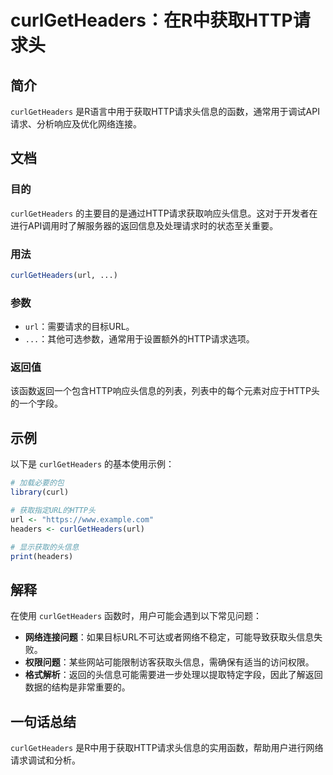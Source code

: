 <!--
Meta Description: # curlGetHeaders：在R中获取HTTP请求头 ## 简介 `curlGetHeaders` 是R语言中用于获取HTTP请求头信息的函数，通常用于调试API请求、分析响应及优化网络连接。 ## 文档 ### 目的 `curlGetHeaders` 的主要目的是通过HTTP请求获取响应头信...
Meta Keywords: curlgetheaders, url, headers, 在r中获取http请求头, 是r语言中用于获取http请求头信息的函数
-->

# curlGetHeaders：在R中获取HTTP请求头

## 简介
`curlGetHeaders` 是R语言中用于获取HTTP请求头信息的函数，通常用于调试API请求、分析响应及优化网络连接。

## 文档
### 目的
`curlGetHeaders` 的主要目的是通过HTTP请求获取响应头信息。这对于开发者在进行API调用时了解服务器的返回信息及处理请求时的状态至关重要。

### 用法
```R
curlGetHeaders(url, ...)
```

### 参数
- `url`：需要请求的目标URL。
- `...`：其他可选参数，通常用于设置额外的HTTP请求选项。

### 返回值
该函数返回一个包含HTTP响应头信息的列表，列表中的每个元素对应于HTTP头的一个字段。

## 示例
以下是 `curlGetHeaders` 的基本使用示例：

```R
# 加载必要的包
library(curl)

# 获取指定URL的HTTP头
url <- "https://www.example.com"
headers <- curlGetHeaders(url)

# 显示获取的头信息
print(headers)
```

## 解释
在使用 `curlGetHeaders` 函数时，用户可能会遇到以下常见问题：
- **网络连接问题**：如果目标URL不可达或者网络不稳定，可能导致获取头信息失败。
- **权限问题**：某些网站可能限制访客获取头信息，需确保有适当的访问权限。
- **格式解析**：返回的头信息可能需要进一步处理以提取特定字段，因此了解返回数据的结构是非常重要的。

## 一句话总结
`curlGetHeaders` 是R中用于获取HTTP请求头信息的实用函数，帮助用户进行网络请求调试和分析。
